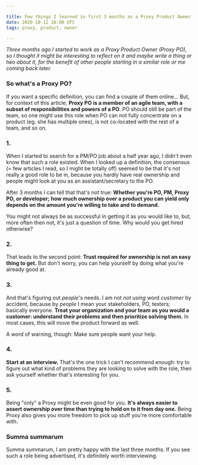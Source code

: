 ```yaml
---

title: Few things I learned in first 3 months as a Proxy Product Owner
date: 2020-10-12 16:08 UTC
tags: proxy, product, owner

---
```


*Three months ago I started to work as a Proxy Product Owner (Proxy PO), so I thought it might be interesting to reflect on it and maybe write a thing or two about it, for the benefit of other people starting in a similar role or me coming back later.*

### So what's a Proxy PO?

If you want a specific definition, you can find a couple of them online...  But, for context of this article, **Proxy PO is a member of an agile team, with a subset of responsibilities and powers of a PO**. PO should still be part of the team, so one might use this role when PO can not fully concentrate on a product (eg. she has multiple ones), is not co-located with the rest of a team, and so on.

### 1.

When I started to search for a PM/PO job about a half year ago, I didn't even know that such a role existed. When I looked up a definition, the consensus (= few articles I read, so I might be totally off) seemed to be that it's not really a good role to be in, because you hardly have real ownership and people might look at you as an assistant/secretary to the PO.

After 3 months I can tell that that's not true: **Whether you're PO, PM, Proxy PO, or developer; how much ownership over a product you can yield only depends on the amount you're willing to take and to demand.**

You might not always be as successful in getting it as you would like to, but, more often then not, it's just a question of time. Why would you get hired otherwise?

### 2.

That leads to the second point: **Trust required for ownership is not an easy thing to get.** But don't worry, you can help yourself by doing what you're already good at.

### 3.

And that's figuring out *people*'s needs. I am not *not using* word *customer* by accident, because by *people* I mean your stakeholders, PO, testers; basically everyone. **Treat your organization and your team as you would a customer: understand their problems and then prioritize solving them.** In most cases, this will move the product forward as well.

A word of warning, though: Make sure people want your help.

### 4.

**Start at an interview.** That's the one trick I can't recommend enough:  try to figure out what kind of problems they are looking to solve with the role, then ask yourself whether that's interesting for you.

### 5.

Being "only" a Proxy might be even good for you. **It's always easier to assert ownership over time than trying to hold on to it from day one.** Being Proxy also gives you more freedom to pick up stuff you're more comfortable with.

### Summa summarum

Summa summarum, I am pretty happy with the last three months. If you see such a role being advertised, it's definitely worth interviewing.
